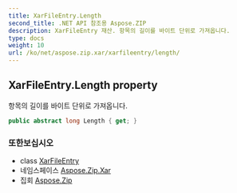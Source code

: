 ```yaml
---
title: XarFileEntry.Length
second_title: .NET API 참조용 Aspose.ZIP
description: XarFileEntry 재산. 항목의 길이를 바이트 단위로 가져옵니다.
type: docs
weight: 10
url: /ko/net/aspose.zip.xar/xarfileentry/length/
---
```

## XarFileEntry.Length property

항목의 길이를 바이트 단위로 가져옵니다.

```csharp
public abstract long Length { get; }
```

### 또한보십시오

* class [XarFileEntry](../)
* 네임스페이스 [Aspose.Zip.Xar](../../xarfileentry/)
* 집회 [Aspose.Zip](../../../)


